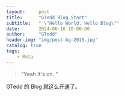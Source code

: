 ```yaml
---
layout:     post
title:      "GTedd Blog Start"
subtitle:   " \"Hello World, Hello Blog\""
date:       2024-06-16 10:00:00
author:     "GTedd"
header-img: "img/post-bg-2015.jpg"
catalog: true
tags:
    - Meta
---
```


> “Yeah It's on. ”

GTedd 的 Blog 就这么开通了。
